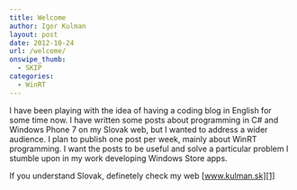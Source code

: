 ```yaml
---
title: Welcome
author: Igor Kulman
layout: post
date: 2012-10-24
url: /welcome/
onswipe_thumb:
  - SKIP
categories:
  - WinRT
---
```

I have been playing with the idea of having a coding blog in English for some time now. I have written some posts about programming in C# and Windows Phone 7 on my Slovak web, but I wanted to address a wider audience. I plan to publish one post per week, mainly about WinRT programming. I want the posts to be useful and solve a particular problem I stumble upon in my work developing Windows Store apps.

If you understand Slovak, definetely check my web [www.kulman.sk][1]

<!--more-->

 [1]: http://www.kulman.sk